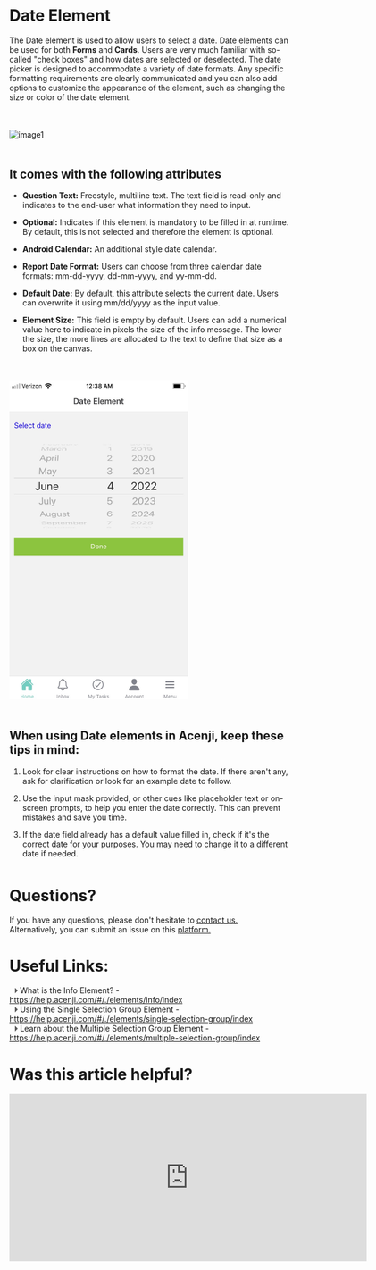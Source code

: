 # Date Element

The Date element is used to allow users to select a date. Date elements can be used for both **Forms** and **Cards**. Users are very much familiar with so-called "check boxes" and how dates are selected or deselected. The date picker is designed to accommodate a variety of date formats. Any specific formatting requirements are clearly communicated and you can also add options to customize the appearance of the element, such as changing the size or color of the date element.
<p style="margin-top:50px;"></p>

![image1](../../../../images/cards/elements/date/date1.png)
<p style="margin-top:50px;"></p>

## It comes with the following attributes


- **Question Text:** Freestyle, multiline text. The text field is read-only and indicates to the end-user what information they need to input.  

- **Optional:** Indicates if this element is mandatory to be filled in at runtime. By default, this is not selected and therefore the element is optional.  

- **Android Calendar:** An additional style date calendar.  

- **Report Date Format:** Users can choose from three calendar date formats: mm-dd-yyyy, dd-mm-yyyy, and yy-mm-dd.  

- **Default Date:** By default, this attribute selects the current date. Users can overwrite it using mm/dd/yyyy as the input value.  

- **Element Size:** This field is empty by default. Users can add a numerical value here to indicate in pixels the size of the info message. The lower the size, the more lines are allocated to the text to define that size as a box on the canvas.  
<p style="margin-top:50px;"></p>

<img src="./images/cards/elements/date/date2.jpg" alt="" width="320">
<p style="margin-top:50px;"></p>

## When using Date elements in Acenji, keep these tips in mind:  
  
1.  Look for clear instructions on how to format the date. If there aren't any, ask for clarification or look for an example date to follow.  
  
2. Use the input mask provided, or other cues like placeholder text or on-screen prompts, to help you enter the date correctly. This can prevent mistakes and save you time.  
  
3. If the date field already has a default value filled in, check if it's the correct date for your purposes. You may need to change it to a different date if needed.  
  


<p style="margin-top:50px;"></p>



# Questions? 

If you have any questions, please don't hesitate to <a href="https://www.acenji.com/contact" target="_blank" rel="noopener">contact us.</a>   
Alternatively, you can submit an issue on this <a href="https://github.com/acenji/acenji-help/issues" target="_blank" rel="noopener">platform.</a>  
<p style="margin-top:30px;"></p>


# Useful Links:

<span class="triangle"></span> What is the Info Element? - https://help.acenji.com/#/./elements/info/index  
<span class="triangle"></span> Using the Single Selection Group Element - https://help.acenji.com/#/./elements/single-selection-group/index  
<span class="triangle"></span> Learn about the Multiple Selection Group Element - https://help.acenji.com/#/./elements/multiple-selection-group/index  

<style>
.triangle {
display: inline-block;
width: 0;
height: 0;
border-style: solid;
border-width: 5px 0 5px 5px;
border-color: transparent transparent transparent #595959;
margin-left: 10px;
}
</style>
<p style="margin-top:30px;"></p>


# Was this article helpful?

<iframe src="https://docs.google.com/forms/d/e/1FAIpQLSfiNyZNb1MRVXZtG65Czq4zpvHitilrJbtTHOeFxRO6OpSSrQ/viewform?embedded=true" width="640" height="300" frameborder="0" marginheight="0" marginwidth="0">Wird geladen…</iframe>









